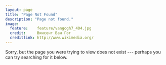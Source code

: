 ```yaml
---
layout: page
title: "Page Not Found"
description: "Page not found."
image:
  feature:    feature/vangogh7_404.jpg
  credit:     Винсент Ван Гог
  creditlink: http://www.wikimedia.org/
---  
```


Sorry, but the page you were trying to view does not exist --- perhaps you can try searching for it below.

<script type="text/javascript">
  var GOOG_FIXURL_LANG = 'en';
  var GOOG_FIXURL_SITE = '{{ site.url }}'
</script>
<script type="text/javascript"
  src="http://linkhelp.clients.google.com/tbproxy/lh/wm/fixurl.js">
</script>

